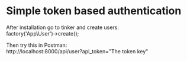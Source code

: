 # Simple token based authentication

<p>After installation go to tinker and create users:<br>
factory('App\User')->create();
</p>

<p>
Then try this in Postman:<br>
http://localhost:8000/api/user?api_token="The token key"
</p>
